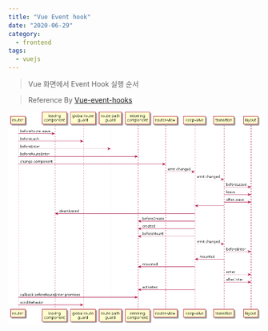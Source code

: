 ```yaml
---
title: "Vue Event hook"
date: "2020-06-29"
category:
  - frontend
tags:
  - vuejs
---
```



>Vue 화면에서 Event Hook 실행 순서

> Reference By [Vue-event-hooks](https://narusas.github.io/2018/03/09/Vue-event-hooks.html)

![Event Hook](./event_hook.png)